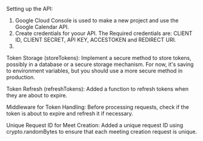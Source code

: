 Setting up the API:

1. Google Cloud Console is used to make a new project and use the Google Calendar API.
2. Create credentials for yoour API. The Required credentials are: CLIENT ID, CLIENT SECRET, API KEY, ACCESTOKEN and REDIRECT URI. 
3. 





Token Storage (storeTokens): Implement a secure method to store tokens, possibly in a database or a secure storage mechanism. For now, it's saving to environment variables, but you should use a more secure method in production.

Token Refresh (refreshTokens): Added a function to refresh tokens when they are about to expire.

Middleware for Token Handling: Before processing requests, check if the token is about to expire and refresh it if necessary.

Unique Request ID for Meet Creation: Added a unique request ID using crypto.randomBytes to ensure that each meeting creation request is unique.